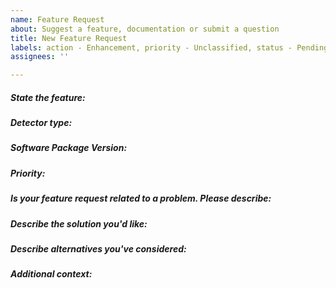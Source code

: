 ```yaml
---
name: Feature Request
about: Suggest a feature, documentation or submit a question
title: New Feature Request
labels: action - Enhancement, priority - Unclassified, status - Pending
assignees: ''

---
```


<!-- Preview changes before submitting -->
<!-- Please fill out everything that is applicable and edit the title to match -->
<!-- This is a comment, the syntax is a bit different from c++ or bash -->

##### State the feature:
<!--  A clear and concise description of what the feature is -->


##### Detector type: 
<!-- If applicable, Eiger, Jungfrau, Mythen3, Gotthard2, Gotthard, Moench, ChipTestBoard -->


##### Software Package Version: 
<!-- developer, 4.2.0, 4.1.1, etc -->


##### Priority:
<!-- Super Low, Low, Medium, High, Super High -->


##### Is your feature request related to a problem. Please describe:
<!-- A clear and concise description of what the problem is. Ex. I'm always frustrated when [...] -->


##### Describe the solution you'd like:
<!-- A clear and concise description of what you want to happen -->


##### Describe alternatives you've considered:
<!-- A clear and concise description of any alternative solutions or features you've considered -->


##### Additional context:
<!--  Add any other context about the feature here -->
